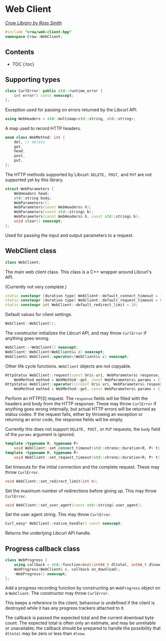 # Web Client

_[Crow Library by Ross Smith](index.html)_

```c++
#include "crow/web-client.hpp"
namespace Crow::WebClient;
```

## Contents

* TOC
{:toc}

## Supporting types

```c++
class CurlError: public std::runtime_error {
    int error() const noexcept;
};
```

Exception used for passing on errors returned by the Libcurl API.

```c++
using WebHeaders = std::multimap<std::string, std::string>;
```

A map used to record HTTP headers.

```c++
enum class WebMethod: int {
    del, // delete
    get,
    head,
    post,
    put,
};
```

The HTTP methods supported by Libcurl. `DELETE, POST,` and `PUT` are not
supported yet by this library.

```c++
struct WebParameters {
    WebHeaders head;
    std::string body;
    WebParameters();
    WebParameters(const WebHeaders& h);
    WebParameters(const std::string& b);
    WebParameters(const WebHeaders& h, const std::string& b);
    void clear() noexcept;
};
```

Used for passing the input and output parameters to a request.

## WebClient class

```c++
class WebClient;
```

The main web client class. This class is a C++ wrapper around Libcurl's API.

(Currently not very complete.)

```c++
static constexpr [duration type] WebClient::default_connect_timeout = 15s;
static constexpr [duration type] WebClient::default_request_timeout = 60s;
static constexpr int WebClient::default_redirect_limit = 10;
```

Default values for client settings.

```c++
WebClient::WebClient();
```

The constructor initializes the Libcurl API, and may throw `CurlError` if
anything goes wrong.

```c++
WebClient::~WebClient() noexcept;
WebClient::WebClient(WebClient&& c) noexcept;
WebClient& WebClient::operator=(WebClient&& c) noexcept;
```

Other life cycle functions. `WebClient` objects are not copyable.

```c++
HttpStatus WebClient::request(const Uri& uri, WebParameters& response,
    WebMethod method = WebMethod::get, const WebParameters& params = {});
HttpStatus WebClient::operator()(const Uri& uri, WebParameters& response,
    WebMethod method = WebMethod::get, const WebParameters& params = {});
```

Perform an HTTP[S] request. The `response` fields will be filled with the
headers and body from the HTTP response. These may throw `CurlError` if
anything goes wrong internally, but actual HTTP errors will be returned as
status codes. If the request fails, either by throwing an exception or
returning an error code, the response fields will be empty.

Currently this does not support `DELETE, POST,` or `PUT` requests; the `body`
field of the `params` argument is ignored.

```c++
template <typename R, typename P>
    void WebClient::set_connect_timeout(std::chrono::duration<R, P> t);
template <typename R, typename P>
    void WebClient::set_request_timeout(std::chrono::duration<R, P> t);
```

Set timeouts for the initial connection and the complete request. These may
throw `CurlError`.

```c++
void WebClient::set_redirect_limit(int n);
```

Set the maximum number of redirections before giving up. This may throw
`CurlError`.

```c++
void WebClient::set_user_agent(const std::string& user_agent);
```

Set the user agent string. This may throw `CurlError`.

```c++
Curl_easy* WebClient::native_handle() const noexcept;
```

Returns the underlying Libcurl API handle.

## Progress callback class

```c++
class WebProgress {
    using callback = std::function<bool(int64_t dltotal, int64_t dlnow)>;
    WebProgress(WebClient& c, callback on_download);
    ~WebProgress() noexcept;
};
```

Add a progress recording function by constructing an `WebProgress` object on a
`WebClient`. The constructor may throw `CurlError`.

This keeps a reference to the client; behaviour is undefined if the client is
destroyed while it has any progress trackers attached to it.

The callback is passed the expected total and the current download byte count.
The expected total is often only an estimate, and may be unreliable or
unavailable; the callback should be prepared to handle the possibility that
`dltotal` may be zero or less than `dlnow`.
